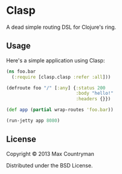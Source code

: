 # Clasp

A dead simple routing DSL for Clojure's ring.

## Usage

Here's a simple application using Clasp:

```clojure
(ns foo.bar
  (:require [clasp.clasp :refer :all]))

(defroute foo "/" [:any] {:status 200
                          :body "hello!"
                          :headers {}})

(def app (partial wrap-routes 'foo.bar))

(run-jetty app 8080)
```

## License

Copyright © 2013 Max Countryman

Distributed under the BSD License.
